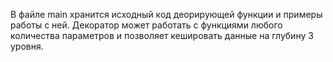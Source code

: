 В файле main хранится исходный код деорирующей функции и примеры работы с ней. Декоратор может работать с функциями любого количества параметров и позволяет кешировать данные на глубину 3 уровня.
